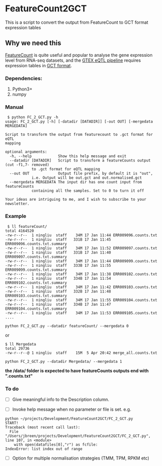 # FeatureCount2GCT

This is a script to convert the output from FeatureCount to GCT format expression tables

## Why we need this

[FeatureCount](http://bioinf.wehi.edu.au/featureCounts/) is quite useful and popular to analyse the gene expression level from RNA-seq datasets, and the [GTEX eQTL pipeline](https://github.com/broadinstitute/gtex-pipeline/tree/master/qtl) requires expression tables in [GCT format](http://software.broadinstitute.org/cancer/software/genepattern/file-formats-guide#GCT).

### Dependencies:

1. Python3+
2. numpy

### Manual

```
 $ python FC_2_GCT.py -h
usage: FC_2_GCT.py [-h] [-datadir [DATADIR]] [-out OUT] [-mergedata MERGEDATA]

Script to transform the output from featurecount to .gct format for eQTL
mapping

optional arguments:
  -h, --help            Show this help message and exit
  --datadir [DATADIR]   Script to transform a featureCounts output (cut -f1,7- removed) 
			to .gct format for eQTL mapping
  --out OUT             Output file prefix, by default it is "out", 
			i.e. Output will be out.gct and out.normalised.gct
  --mergedata MERGEDATA The input dir has one count input from featureCounts 
			containing all the samples. Set to 0 to turn it off

Your ideas are intriguing to me, and I wish to subscribe to your newsletter.
```

### Example
```
 $ ll featureCount/ 
total 4164520
-rw-r--r--  1 ningliu  staff    34M 17 Jan 11:44 ERR009096.counts.txt
-rw-r--r--  1 ningliu  staff   331B 17 Jan 11:45 ERR009096.counts.txt.summary
-rw-r--r--  1 ningliu  staff    34M 17 Jan 11:52 ERR009097.counts.txt
-rw-r--r--  1 ningliu  staff   331B 17 Jan 11:40 ERR009097.counts.txt.summary
-rw-r--r--  1 ningliu  staff    34M 17 Jan 11:44 ERR009099.counts.txt
-rw-r--r--  1 ningliu  staff   333B 17 Jan 11:55 ERR009099.counts.txt.summary
-rw-r--r--  1 ningliu  staff    34M 17 Jan 11:38 ERR009102.counts.txt
-rw-r--r--  1 ningliu  staff   334B 17 Jan 11:54 ERR009102.counts.txt.summary
-rw-r--r--  1 ningliu  staff    34M 17 Jan 11:42 ERR009103.counts.txt
-rw-r--r--  1 ningliu  staff   332B 17 Jan 11:48 ERR009103.counts.txt.summary
-rw-r--r--  1 ningliu  staff    34M 17 Jan 11:55 ERR009104.counts.txt
-rw-r--r--  1 ningliu  staff   334B 17 Jan 11:47 ERR009104.counts.txt.summary
-rw-r--r--  1 ningliu  staff    34M 17 Jan 11:53 ERR009105.counts.txt
....
```
```
python FC_2_GCT.py --datadir featureCount/ --mergedata 0
```

or


```
$ ll Mergedata 
total 29736
-rw-r--r--@ 1 ningliu  staff    15M  5 Apr 20:42 merge_all.counts.txt
```
```
python FC_2_GCT.py --datadir Mergedata/ --mergedata 1 
```
**the /data/ folder is expected to have featureCounts outputs end with ".counts.txt"**

### To do

- [ ] Give meaningful info to the Description column.

- [ ] Invoke help message when no parameter or file is set. e.g. 

```
python ~/projects/Development/FeatureCount2GCT/FC_2_GCT.py
START!
Traceback (most recent call last):
  File "/Users/jbreen/projects/Development/FeatureCount2GCT/FC_2_GCT.py", line 107, in <module>
    with open(datafiles[0],"r") as fcfile:
IndexError: list index out of range
```

- [ ] Option for multiple normalisation strategies (TMM, TPM, RPKM etc)


